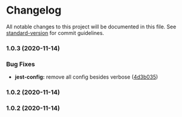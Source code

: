 # Changelog

All notable changes to this project will be documented in this file. See [standard-version](https://github.com/conventional-changelog/standard-version) for commit guidelines.

### 1.0.3 (2020-11-14)


### Bug Fixes

* **jest-config:** remove all config besides verbose ([4d3b035](https://github.com/farisaziz12/web-core/commit/4d3b0350e407e6978098b0efe69cdb70af6d564e))

### 1.0.2 (2020-11-14)

### 1.0.2 (2020-11-14)
